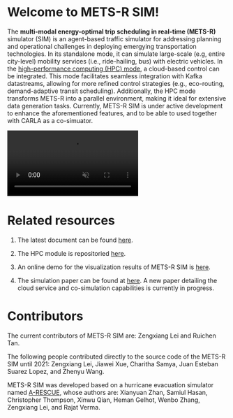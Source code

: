 # Welcome to METS-R SIM!

The **multi-modal energy-optimal trip scheduling in real-time (METS-R)** simulator (SIM) is an agent-based traffic simulator for addressing planning and operational challenges in deploying emergying transportation technologies. In its standalone mode, it can simulate large-scale (e.g, entire city-level) mobility services (i.e., ride-hailing, bus) with electric vehicles. In the [high-performance computing (HPC) mode](https://github.com/umnilab/METS-R_HPC), a cloud-based control can be integrated. This mode facilitates seamless integration with Kafka datastreams, allowing for more refined control strategies (e.g., eco-routing, demand-adaptive transit scheduling). Additionally, the HPC mode transforms METS-R into a parallel environment, making it ideal for extensive data generation tasks. Currently, METS-R SIM is under active development to enhance the aforementioned features, and to be able to used together with CARLA as a co-simuator.

<video src="https://user-images.githubusercontent.com/7522913/203042173-8eaa13db-bcdc-4fc3-aa54-40d3640fa6ee.mp4" data-canonical-src="https://user-images.githubusercontent.com/7522913/203042173-8eaa13db-bcdc-4fc3-aa54-40d3640fa6ee.mp4" controls="controls" muted="muted" class="d-block rounded-bottom-2 border-top width-fit" style="max-height:640px;">
</video>

# Related resources

1. The latest document can be found [here](https://umnilab.github.io/METS-R_doc/).

2. The HPC module is repositoried [here](https://github.com/umnilab/METS-R_HPC).

3. An online demo for the visualization results of METS-R SIM is [here](https://engineering.purdue.edu/HSEES/METSRVis/).

4. The simulation paper can be found at [here](https://www.sciencedirect.com/science/article/abs/pii/S1569190X24000121). A new paper detailing the cloud service and co-simulation capabilities is currently in progress.

# Contributors
The current contributors of METS-R SIM are: Zengxiang Lei and Ruichen Tan.

The following people contributed directly to the source code of the METS-R SIM until 2021: Zengxiang Lei, Jiawei Xue, Charitha Samya, Juan Esteban Suarez Lopez, and Zhenyu Wang.

METS-R SIM was developed based on a hurricane evacuation simulator named [A-RESCUE](https://github.com/umnilab/A_RESCUE), whose authors are: Xianyuan Zhan, Samiul Hasan, Christopher Thompson, Xinwu Qian, Heman Gelhot, Wenbo Zhang, Zengxiang Lei, and Rajat Verma.